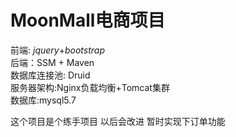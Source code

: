 <h1>MoonMall电商项目</h1>  
前端: <i>jquery</i>+<i>bootstrap</i><br>
后端：SSM + Maven <br>
数据库连接池: Druid<br>
服务器架构:Nginx负载均衡+Tomcat集群<br>
数据库:mysql5.7<br>


这个项目是个练手项目
以后会改进
暂时实现下订单功能
